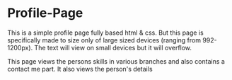 # Profile-Page
This is a simple profile page fully based html & css. But this page is specifically made to size only of large sized devices (ranging from 992-1200px). The text will view on small devices but it will overflow.

This page views the persons skills in various branches and also contains a contact me part. It also views the person's details
